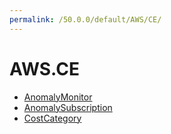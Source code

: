 ```yaml
---
permalink: /50.0.0/default/AWS/CE/
---
```


# AWS.CE



* [AnomalyMonitor](AnomalyMonitor.md)
* [AnomalySubscription](AnomalySubscription.md)
* [CostCategory](CostCategory.md)